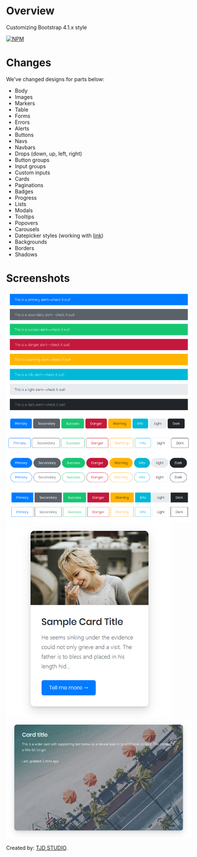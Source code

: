 # Overview

Customizing Bootstrap 4.1.x style

[![NPM](https://nodei.co/npm/tjdbs4.png?mini=true)](https://nodei.co/npm/tjdbs4/)


# Changes

We've changed designs for parts below:

* Body
* Images
* Markers
* Table
* Forms
* Errors
* Alerts
* Buttons
* Navs
* Navbars
* Drops (down, up, left, right)
* Button groups
* Input groups
* Custom inputs
* Cards
* Paginations
* Badges
* Progress
* Lists
* Modals
* Tooltips
* Popovers
* Carousels
* Datepicker styles (working with [link](https://github.com/uxsolutions/bootstrap-datepicker))
* Backgrounds
* Borders
* Shadows

# Screenshots

![alerts](https://raw.githubusercontent.com/robertnicjoo/tjdbs4/master/images/alerts.png)
![buttons1](https://raw.githubusercontent.com/robertnicjoo/tjdbs4/master/images/buttons1.png)
![buttons2](https://raw.githubusercontent.com/robertnicjoo/tjdbs4/master/images/buttons2.png)
![buttons3](https://raw.githubusercontent.com/robertnicjoo/tjdbs4/master/images/buttons3.png)
![buttons4](https://raw.githubusercontent.com/robertnicjoo/tjdbs4/master/images/buttons4.png)
![cards1](https://raw.githubusercontent.com/robertnicjoo/tjdbs4/master/images/cards1.png)
![cards2](https://raw.githubusercontent.com/robertnicjoo/tjdbs4/master/images/cards2.png)

Created by: [TJD STUDIO](https://tjd-studio.com).